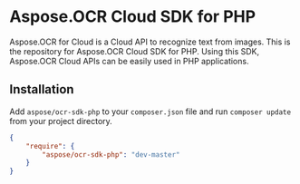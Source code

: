 # Aspose.OCR Cloud SDK for PHP

Aspose.OCR for Cloud is a Cloud API to recognize text from images. This is the repository for Aspose.OCR Cloud SDK for PHP. Using this SDK, Aspose.OCR Cloud APIs can be easily used in PHP applications.

Installation
----------------------------------

Add `aspose/ocr-sdk-php` to your `composer.json` file and run `composer update` from your project directory.

```json
{
    "require": {
        "aspose/ocr-sdk-php": "dev-master"
    }
}
```
